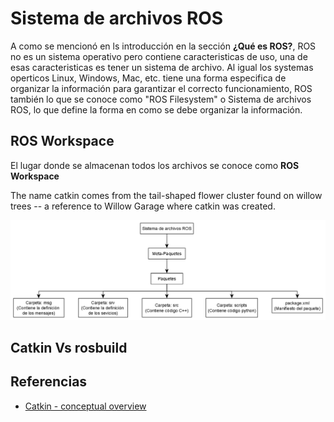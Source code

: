 # Sistema de archivos ROS

A como se mencionó en ls introducción en la sección **¿Qué es ROS?**, ROS no es un sistema operativo pero contiene caracteristicas de uso, una de esas caracteristicas es tener un sistema de archivo. Al igual los systemas operticos Linux, Windows, Mac, etc. tiene una forma especifica de organizar la información para garantizar el correcto funcionamiento, ROS también lo que se conoce como "ROS Filesystem" o Sistema de archivos ROS, lo que define la forma en como se debe organizar la información.

## ROS Workspace

El lugar donde se almacenan todos los archivos se conoce como **ROS Workspace** 

The name catkin comes from the tail-shaped flower cluster found on willow trees -- a reference to Willow Garage where catkin was created.



![File System](./ros-filesystem/ES_file_system.png)




## Catkin Vs rosbuild


## Referencias

- [Catkin - conceptual overview]()